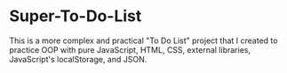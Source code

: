 # Super-To-Do-List
This is a more complex and practical "To Do List" project that I created to practice OOP with pure JavaScript, HTML, CSS, external libraries, JavaScript's localStorage, and JSON. 